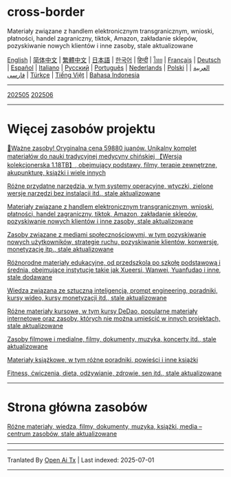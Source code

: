 # cross-border
Materiały związane z handlem elektronicznym transgranicznym, wnioski, płatności, handel zagraniczny, tiktok, Amazon, zakładanie sklepów, pozyskiwanie nowych klientów i inne zasoby, stale aktualizowane

[English](https://openaitx.github.io/view.html?user=mswnlz&project=cross-border&lang=en) | [简体中文](https://openaitx.github.io/view.html?user=mswnlz&project=cross-border&lang=zh-CN) | [繁體中文](https://openaitx.github.io/view.html?user=mswnlz&project=cross-border&lang=zh-TW) | [日本語](https://openaitx.github.io/view.html?user=mswnlz&project=cross-border&lang=ja) | [한국어](https://openaitx.github.io/view.html?user=mswnlz&project=cross-border&lang=ko) | [हिन्दी](https://openaitx.github.io/view.html?user=mswnlz&project=cross-border&lang=hi) | [ไทย](https://openaitx.github.io/view.html?user=mswnlz&project=cross-border&lang=th) | [Français](https://openaitx.github.io/view.html?user=mswnlz&project=cross-border&lang=fr) | [Deutsch](https://openaitx.github.io/view.html?user=mswnlz&project=cross-border&lang=de) | [Español](https://openaitx.github.io/view.html?user=mswnlz&project=cross-border&lang=es) | [Italiano](https://openaitx.github.io/view.html?user=mswnlz&project=cross-border&lang=it) | [Русский](https://openaitx.github.io/view.html?user=mswnlz&project=cross-border&lang=ru) | [Português](https://openaitx.github.io/view.html?user=mswnlz&project=cross-border&lang=pt) | [Nederlands](https://openaitx.github.io/view.html?user=mswnlz&project=cross-border&lang=nl) | [Polski](https://openaitx.github.io/view.html?user=mswnlz&project=cross-border&lang=pl) | [العربية](https://openaitx.github.io/view.html?user=mswnlz&project=cross-border&lang=ar) | [فارسی](https://openaitx.github.io/view.html?user=mswnlz&project=cross-border&lang=fa) | [Türkçe](https://openaitx.github.io/view.html?user=mswnlz&project=cross-border&lang=tr) | [Tiếng Việt](https://openaitx.github.io/view.html?user=mswnlz&project=cross-border&lang=vi) | [Bahasa Indonesia](https://openaitx.github.io/view.html?user=mswnlz&project=cross-border&lang=id)

------------
[202505](https://raw.githubusercontent.com/mswnlz/cross-border/main/202505.md)
[202506](https://raw.githubusercontent.com/mswnlz/cross-border/main/202506.md)



---------------
# Więcej zasobów projektu

[🎁Ważne zasoby! Oryginalna cena 59880 juanów. Unikalny komplet materiałów do nauki tradycyjnej medycyny chińskiej 【Wersja kolekcjonerska 1.18TB】, obejmujący podstawy, filmy, terapie zewnętrzne, akupunkturę, książki i wiele innych](https://github.com/mswnlz/chinese-traditional)

[Różne przydatne narzędzia, w tym systemy operacyjne, wtyczki, zielone wersje narzędzi bez instalacji itd., stale aktualizowane](https://github.com/mswnlz/tools)


[Materiały związane z handlem elektronicznym transgranicznym, wnioski, płatności, handel zagraniczny, tiktok, Amazon, zakładanie sklepów, pozyskiwanie nowych klientów i inne zasoby, stale aktualizowane](https://github.com/mswnlz/cross-border)

[Zasoby związane z mediami społecznościowymi, w tym pozyskiwanie nowych użytkowników, strategie ruchu, pozyskiwanie klientów, konwersję, monetyzację itp., stale aktualizowane](https://github.com/mswnlz/self-media)

[Różnorodne materiały edukacyjne, od przedszkola po szkołę podstawową i średnią, obejmujące instytucje takie jak Xueersi, Wanwei, Yuanfudao i inne, stale dodawane](https://github.com/mswnlz/edu-knowlege)

[Wiedza związana ze sztuczną inteligencją, prompt engineering, poradniki, kursy wideo, kursy monetyzacji itd., stale aktualizowane](https://github.com/mswnlz/AIknowledge)

[Różne materiały kursowe, w tym kursy DeDao, popularne materiały internetowe oraz zasoby, których nie można umieścić w innych projektach, stale aktualizowane](https://github.com/mswnlz/curriculum)

[Zasoby filmowe i medialne, filmy, dokumenty, muzyka, koncerty itd., stale aktualizowane](https://github.com/mswnlz/movies)

[Materiały książkowe, w tym różne poradniki, powieści i inne książki](https://github.com/mswnlz/book)

[Fitness, ćwiczenia, dieta, odżywianie, zdrowie, sen itd., stale aktualizowane](https://github.com/mswnlz/healthy)



---------------

# Strona główna zasobów
[Różne materiały, wiedza, filmy, dokumenty, muzyka, książki, media – centrum zasobów, stale aktualizowane](https://github.com/mswnlz)

---------------

---

Tranlated By [Open Ai Tx](https://github.com/OpenAiTx/OpenAiTx) | Last indexed: 2025-07-01

---
